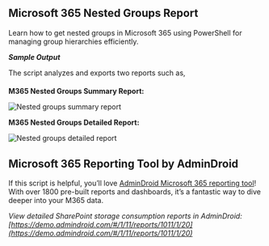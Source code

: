 ﻿## Microsoft 365 Nested Groups Report
Learn how to get nested groups in Microsoft 365 using PowerShell for managing group hierarchies efficiently.

***Sample Output***

The script analyzes and exports two reports such as,
####
**M365 Nested Groups Summary Report:**

![Nested groups summary report](https://o365reports.com/wp-content/uploads/2024/11/2024-11-19-15\_12\_15-summary-report.csv-Excel-1.png?v=1732009471)

**M365 Nested Groups Detailed Report:**

![Nested groups detailed report](https://o365reports.com/wp-content/uploads/2024/11/2024-11-19-15\_13\_12-detailed-report.csv-Excel.png?v=1732009507)
## Microsoft 365 Reporting Tool by AdminDroid
If this script is helpful, you’ll love [AdminDroid Microsoft 365 reporting tool](https://admindroid.com/?src=GitHub)! With over 1800 pre-built reports and dashboards, it’s a fantastic way to dive deeper into your M365 data.

*View detailed SharePoint storage consumption reports in AdminDroid: [https://demo.admindroid.com/#/1/11/reports/1011/1/20](https://demo.admindroid.com/#/1/11/reports/1011/1/20)*




